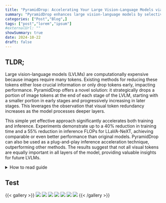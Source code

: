 ```yaml
---
title: "PyramidDrop: Accelerating Your Large Vision-Language Models via Pyramid Visual Redundancy Reduction"
summary: "PyramidDrop enhances large vision-language models by selectively dropping redundant visual tokens in deeper layers to accelerate training and inference without sacrificing performance."
categories: ["Post","Blog",]
tags: ["post","lorem","ipsum"]
#externalUrl: ""
showSummary: true
date: 2024-10-22
draft: false
---
```


## TLDR;

Large vision-language models (LVLMs) are computationally expensive because images require many tokens. Existing methods for reducing these tokens either lose crucial information or only drop tokens early, impacting performance. PyramidDrop offers a novel solution: it strategically drops a portion of image tokens at the end of each stage of the LVLM, starting with a smaller portion in early stages and progressively increasing in later stages. This leverages the observation that visual token redundancy increases as the model processes deeper layers.

This simple yet effective approach significantly accelerates both training and inference. Experiments demonstrate up to a 40% reduction in training time and a 55% reduction in inference FLOPs for LLaVA-NeXT, achieving comparable or even better performance than original models. PyramidDrop can also be used as a plug-and-play inference acceleration technique, outperforming other methods. The results suggest that not all visual tokens are equally important in all layers of the model, providing valuable insights for future LVLMs.

<details>
  <summary>
    How to read guide
  </summary>

  {{< timeline >}}

  {{< timelineItem icon="check" header="Introduction & Related Work" subheader="Section 1 & 2">}}
  Start by grasping the overall problem: LVLMs are slow due to the high number of image tokens. Understand the context of existing token reduction methods and why they are insufficient. This sets the stage for the proposed solution.
  {{< /timelineItem >}}

  {{< timelineItem icon="check" header="Study of Visual Token Redundancy" subheader="Section 3.1">}}
  This is crucial. The paper's core insight is revealed here – that image token redundancy increases across layers of the LVLM. Understanding the empirical evidence (Figure 1) is essential to appreciating the rationale behind PyramidDrop.
  {{< /timelineItem >}}

  {{< timelineItem icon="check" header="PyramidDrop Method" subheader="Section 3.2">}}
  After understanding the problem and the key insight, dive into the proposed solution. Focus on how PyramidDrop works: the staged approach, token dropping based on attention weights, and the overall design (Figure 2).
  {{< /timelineItem >}}

  {{< timelineItem icon="check" header="Efficiency Analysis" subheader="Section 3.3">}}
  This section justifies the claimed efficiency gains. While potentially more technical, understanding the computational complexity argument adds weight to the method's practicality. Don't get bogged down in complex equations; focus on the general conclusions.
  {{< /timelineItem >}}

  {{< timelineItem icon="check" header="Experiments & Results" subheader="Section 4">}}
  This is the validation section. Focus on the key results: improvements in training time and inference speed, and performance comparison with baseline models and other methods (Tables 1, 2, 5, Figures 3, 4). Select a few key results to focus on rather than trying to grasp every detail.
  {{< /timelineItem >}}

  {{< timelineItem icon="check" header="Ablation Study & Further Analysis" subheader="Section 4.2 & 4.3">}}
  This strengthens the claims. Analyze how different choices in hyperparameters (e.g., the dropping ratio) affect the results. This section provides further justification and context. Visualizations in Figure 5 can provide additional intuition.
  {{< /timelineItem >}}

  {{< timelineItem icon="check" header="Conclusion" subheader="Section 5">}}
  Recap the main findings and the significance of the work.
  {{< /timelineItem >}}

  {{< /timeline >}}

</details>

## Test

{{< gallery >}}
  <img src="paper_imgs/1.png" class="grid-w33" />
  <img src="paper_imgs/2.png" class="grid-w33" />
  <img src="paper_imgs/3.png" class="grid-w33" />
  <img src="paper_imgs/4.png" class="grid-w33" />
  <img src="paper_imgs/5.png" class="grid-w33" />
  <img src="paper_imgs/6.png" class="grid-w33" />
  <img src="paper_imgs/7.png" class="grid-w33" />
{{< /gallery >}}